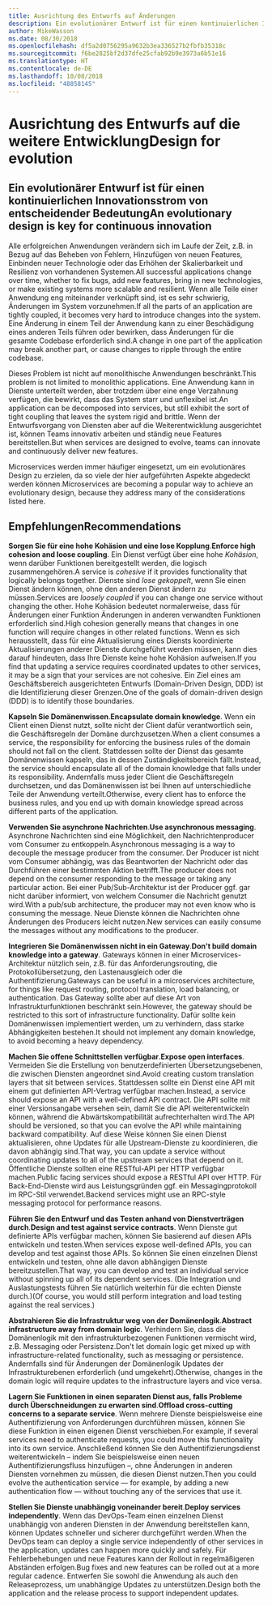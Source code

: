 ```yaml
---
title: Ausrichtung des Entwurfs auf Änderungen
description: Ein evolutionärer Entwurf ist für einen kontinuierlichen Innovationsstrom von entscheidender Bedeutung.
author: MikeWasson
ms.date: 08/30/2018
ms.openlocfilehash: df5a2d0756295a9632b3ea336527b2fbfb35318c
ms.sourcegitcommit: f6be2825bf2d37dfe25cfab92b9e3973a6b51e16
ms.translationtype: HT
ms.contentlocale: de-DE
ms.lasthandoff: 10/08/2018
ms.locfileid: "48858145"
---
```

# <a name="design-for-evolution"></a><span data-ttu-id="4bc27-103">Ausrichtung des Entwurfs auf die weitere Entwicklung</span><span class="sxs-lookup"><span data-stu-id="4bc27-103">Design for evolution</span></span>

## <a name="an-evolutionary-design-is-key-for-continuous-innovation"></a><span data-ttu-id="4bc27-104">Ein evolutionärer Entwurf ist für einen kontinuierlichen Innovationsstrom von entscheidender Bedeutung</span><span class="sxs-lookup"><span data-stu-id="4bc27-104">An evolutionary design is key for continuous innovation</span></span>

<span data-ttu-id="4bc27-105">Alle erfolgreichen Anwendungen verändern sich im Laufe der Zeit, z.B. in Bezug auf das Beheben von Fehlern, Hinzufügen von neuen Features, Einbinden neuer Technologie oder das Erhöhen der Skalierbarkeit und Resilienz von vorhandenen Systemen.</span><span class="sxs-lookup"><span data-stu-id="4bc27-105">All successful applications change over time, whether to fix bugs, add new features, bring in new technologies, or make existing systems more scalable and resilient.</span></span> <span data-ttu-id="4bc27-106">Wenn alle Teile einer Anwendung eng miteinander verknüpft sind, ist es sehr schwierig, Änderungen im System vorzunehmen.</span><span class="sxs-lookup"><span data-stu-id="4bc27-106">If all the parts of an application are tightly coupled, it becomes very hard to introduce changes into the system.</span></span> <span data-ttu-id="4bc27-107">Eine Änderung in einem Teil der Anwendung kann zu einer Beschädigung eines anderen Teils führen oder bewirken, dass Änderungen für die gesamte Codebase erforderlich sind.</span><span class="sxs-lookup"><span data-stu-id="4bc27-107">A change in one part of the application may break another part, or cause changes to ripple through the entire codebase.</span></span>

<span data-ttu-id="4bc27-108">Dieses Problem ist nicht auf monolithische Anwendungen beschränkt.</span><span class="sxs-lookup"><span data-stu-id="4bc27-108">This problem is not limited to monolithic applications.</span></span> <span data-ttu-id="4bc27-109">Eine Anwendung kann in Dienste unterteilt werden, aber trotzdem über eine enge Verzahnung verfügen, die bewirkt, dass das System starr und unflexibel ist.</span><span class="sxs-lookup"><span data-stu-id="4bc27-109">An application can be decomposed into services, but still exhibit the sort of tight coupling that leaves the system rigid and brittle.</span></span> <span data-ttu-id="4bc27-110">Wenn der Entwurfsvorgang von Diensten aber auf die Weiterentwicklung ausgerichtet ist, können Teams innovativ arbeiten und ständig neue Features bereitstellen.</span><span class="sxs-lookup"><span data-stu-id="4bc27-110">But when services are designed to evolve, teams can innovate and continuously deliver new features.</span></span> 

<span data-ttu-id="4bc27-111">Microservices werden immer häufiger eingesetzt, um ein evolutionäres Design zu erzielen, da so viele der hier aufgeführten Aspekte abgedeckt werden können.</span><span class="sxs-lookup"><span data-stu-id="4bc27-111">Microservices are becoming a popular way to achieve an evolutionary design, because they address many of the considerations listed here.</span></span>

## <a name="recommendations"></a><span data-ttu-id="4bc27-112">Empfehlungen</span><span class="sxs-lookup"><span data-stu-id="4bc27-112">Recommendations</span></span>

<span data-ttu-id="4bc27-113">**Sorgen Sie für eine hohe Kohäsion und eine lose Kopplung**.</span><span class="sxs-lookup"><span data-stu-id="4bc27-113">**Enforce high cohesion and loose coupling**.</span></span> <span data-ttu-id="4bc27-114">Ein Dienst verfügt über eine hohe *Kohäsion*, wenn darüber Funktionen bereitgestellt werden, die logisch zusammengehören.</span><span class="sxs-lookup"><span data-stu-id="4bc27-114">A service is *cohesive* if it provides functionality that logically belongs together.</span></span> <span data-ttu-id="4bc27-115">Dienste sind *lose gekoppelt*, wenn Sie einen Dienst ändern können, ohne den anderen Dienst ändern zu müssen.</span><span class="sxs-lookup"><span data-stu-id="4bc27-115">Services are *loosely coupled* if you can change one service without changing the other.</span></span> <span data-ttu-id="4bc27-116">Hohe Kohäsion bedeutet normalerweise, dass für Änderungen einer Funktion Änderungen in anderen verwandten Funktionen erforderlich sind.</span><span class="sxs-lookup"><span data-stu-id="4bc27-116">High cohesion generally means that changes in one function will require changes in other related functions.</span></span> <span data-ttu-id="4bc27-117">Wenn es sich herausstellt, dass für eine Aktualisierung eines Diensts koordinierte Aktualisierungen anderer Dienste durchgeführt werden müssen, kann dies darauf hindeuten, dass Ihre Dienste keine hohe Kohäsion aufweisen.</span><span class="sxs-lookup"><span data-stu-id="4bc27-117">If you find that updating a service requires coordinated updates to other services, it may be a sign that your services are not cohesive.</span></span> <span data-ttu-id="4bc27-118">Ein Ziel eines am Geschäftsbereich ausgerichteten Entwurfs (Domain-Driven Design, DDD) ist die Identifizierung dieser Grenzen.</span><span class="sxs-lookup"><span data-stu-id="4bc27-118">One of the goals of domain-driven design (DDD) is to identify those boundaries.</span></span>

<span data-ttu-id="4bc27-119">**Kapseln Sie Domänenwissen**.</span><span class="sxs-lookup"><span data-stu-id="4bc27-119">**Encapsulate domain knowledge**.</span></span> <span data-ttu-id="4bc27-120">Wenn ein Client einen Dienst nutzt, sollte nicht der Client dafür verantwortlich sein, die Geschäftsregeln der Domäne durchzusetzen.</span><span class="sxs-lookup"><span data-stu-id="4bc27-120">When a client consumes a service, the responsibility for enforcing the business rules of the domain should not fall on the client.</span></span> <span data-ttu-id="4bc27-121">Stattdessen sollte der Dienst das gesamte Domänenwissen kapseln, das in dessen Zuständigkeitsbereich fällt.</span><span class="sxs-lookup"><span data-stu-id="4bc27-121">Instead, the service should encapsulate all of the domain knowledge that falls under its responsibility.</span></span> <span data-ttu-id="4bc27-122">Andernfalls muss jeder Client die Geschäftsregeln durchsetzen, und das Domänenwissen ist bei Ihnen auf unterschiedliche Teile der Anwendung verteilt.</span><span class="sxs-lookup"><span data-stu-id="4bc27-122">Otherwise, every client has to enforce the business rules, and you end up with domain knowledge spread across different parts of the application.</span></span> 

<span data-ttu-id="4bc27-123">**Verwenden Sie asynchrone Nachrichten**.</span><span class="sxs-lookup"><span data-stu-id="4bc27-123">**Use asynchronous messaging**.</span></span> <span data-ttu-id="4bc27-124">Asynchrone Nachrichten sind eine Möglichkeit, den Nachrichtenproducer vom Consumer zu entkoppeln.</span><span class="sxs-lookup"><span data-stu-id="4bc27-124">Asynchronous messaging is a way to decouple the message producer from the consumer.</span></span> <span data-ttu-id="4bc27-125">Der Producer ist nicht vom Consumer abhängig, was das Beantworten der Nachricht oder das Durchführen einer bestimmten Aktion betrifft.</span><span class="sxs-lookup"><span data-stu-id="4bc27-125">The producer does not depend on the consumer responding to the message or taking any particular action.</span></span> <span data-ttu-id="4bc27-126">Bei einer Pub/Sub-Architektur ist der Producer ggf. gar nicht darüber informiert, von welchem Consumer die Nachricht genutzt wird.</span><span class="sxs-lookup"><span data-stu-id="4bc27-126">With a pub/sub architecture, the producer may not even know who is consuming the message.</span></span> <span data-ttu-id="4bc27-127">Neue Dienste können die Nachrichten ohne Änderungen des Producers leicht nutzen.</span><span class="sxs-lookup"><span data-stu-id="4bc27-127">New services can easily consume the messages without any modifications to the producer.</span></span>

<span data-ttu-id="4bc27-128">**Integrieren Sie Domänenwissen nicht in ein Gateway**.</span><span class="sxs-lookup"><span data-stu-id="4bc27-128">**Don't build domain knowledge into a gateway**.</span></span> <span data-ttu-id="4bc27-129">Gateways können in einer Microservices-Architektur nützlich sein, z.B. für das Anforderungsrouting, die Protokollübersetzung, den Lastenausgleich oder die Authentifizierung.</span><span class="sxs-lookup"><span data-stu-id="4bc27-129">Gateways can be useful in a microservices architecture, for things like request routing, protocol translation, load balancing, or authentication.</span></span> <span data-ttu-id="4bc27-130">Das Gateway sollte aber auf diese Art von Infrastrukturfunktionen beschränkt sein.</span><span class="sxs-lookup"><span data-stu-id="4bc27-130">However, the gateway should be restricted to this sort of infrastructure functionality.</span></span> <span data-ttu-id="4bc27-131">Dafür sollte kein Domänenwissen implementiert werden, um zu verhindern, dass starke Abhängigkeiten bestehen.</span><span class="sxs-lookup"><span data-stu-id="4bc27-131">It should not implement any domain knowledge, to avoid becoming a heavy dependency.</span></span>

<span data-ttu-id="4bc27-132">**Machen Sie offene Schnittstellen verfügbar**.</span><span class="sxs-lookup"><span data-stu-id="4bc27-132">**Expose open interfaces**.</span></span> <span data-ttu-id="4bc27-133">Vermeiden Sie die Erstellung von benutzerdefinierten Übersetzungsebenen, die zwischen Diensten angeordnet sind.</span><span class="sxs-lookup"><span data-stu-id="4bc27-133">Avoid creating custom translation layers that sit between services.</span></span> <span data-ttu-id="4bc27-134">Stattdessen sollte ein Dienst eine API mit einem gut definierten API-Vertrag verfügbar machen.</span><span class="sxs-lookup"><span data-stu-id="4bc27-134">Instead, a service should expose an API with a well-defined API contract.</span></span> <span data-ttu-id="4bc27-135">Die API sollte mit einer Versionsangabe versehen sein, damit Sie die API weiterentwickeln können, während die Abwärtskompatibilität aufrechterhalten wird.</span><span class="sxs-lookup"><span data-stu-id="4bc27-135">The API should be versioned, so that you can evolve the API while maintaining backward compatibility.</span></span> <span data-ttu-id="4bc27-136">Auf diese Weise können Sie einen Dienst aktualisieren, ohne Updates für alle Upstream-Dienste zu koordinieren, die davon abhängig sind.</span><span class="sxs-lookup"><span data-stu-id="4bc27-136">That way, you can update a service without coordinating updates to all of the upstream services that depend on it.</span></span> <span data-ttu-id="4bc27-137">Öffentliche Dienste sollten eine RESTful-API per HTTP verfügbar machen.</span><span class="sxs-lookup"><span data-stu-id="4bc27-137">Public facing services should expose a RESTful API over HTTP.</span></span> <span data-ttu-id="4bc27-138">Für Back-End-Dienste wird aus Leistungsgründen ggf. ein Messagingprotokoll im RPC-Stil verwendet.</span><span class="sxs-lookup"><span data-stu-id="4bc27-138">Backend services might use an RPC-style messaging protocol for performance reasons.</span></span> 

<span data-ttu-id="4bc27-139">**Führen Sie den Entwurf und das Testen anhand von Dienstverträgen durch**.</span><span class="sxs-lookup"><span data-stu-id="4bc27-139">**Design and test against service contracts**.</span></span> <span data-ttu-id="4bc27-140">Wenn Dienste gut definierte APIs verfügbar machen, können Sie basierend auf diesen APIs entwickeln und testen.</span><span class="sxs-lookup"><span data-stu-id="4bc27-140">When services expose well-defined APIs, you can develop and test against those APIs.</span></span> <span data-ttu-id="4bc27-141">So können Sie einen einzelnen Dienst entwickeln und testen, ohne alle davon abhängigen Dienste bereitzustellen.</span><span class="sxs-lookup"><span data-stu-id="4bc27-141">That way, you can develop and test an individual service without spinning up all of its dependent services.</span></span> <span data-ttu-id="4bc27-142">(Die Integration und Auslastungstests führen Sie natürlich weiterhin für die echten Dienste durch.)</span><span class="sxs-lookup"><span data-stu-id="4bc27-142">(Of course, you would still perform integration and load testing against the real services.)</span></span>

<span data-ttu-id="4bc27-143">**Abstrahieren Sie die Infrastruktur weg von der Domänenlogik**.</span><span class="sxs-lookup"><span data-stu-id="4bc27-143">**Abstract infrastructure away from domain logic**.</span></span> <span data-ttu-id="4bc27-144">Verhindern Sie, dass die Domänenlogik mit den infrastrukturbezogenen Funktionen vermischt wird, z.B. Messaging oder Persistenz.</span><span class="sxs-lookup"><span data-stu-id="4bc27-144">Don't let domain logic get mixed up with infrastructure-related functionality, such as messaging or persistence.</span></span> <span data-ttu-id="4bc27-145">Andernfalls sind für Änderungen der Domänenlogik Updates der Infrastrukturebenen erforderlich (und umgekehrt).</span><span class="sxs-lookup"><span data-stu-id="4bc27-145">Otherwise, changes in the domain logic will require updates to the infrastructure layers and vice versa.</span></span> 

<span data-ttu-id="4bc27-146">**Lagern Sie Funktionen in einen separaten Dienst aus, falls Probleme durch Überschneidungen zu erwarten sind**.</span><span class="sxs-lookup"><span data-stu-id="4bc27-146">**Offload cross-cutting concerns to a separate service**.</span></span> <span data-ttu-id="4bc27-147">Wenn mehrere Dienste beispielsweise eine Authentifizierung von Anforderungen durchführen müssen, können Sie diese Funktion in einen eigenen Dienst verschieben.</span><span class="sxs-lookup"><span data-stu-id="4bc27-147">For example, if several services need to authenticate requests, you could move this functionality into its own service.</span></span> <span data-ttu-id="4bc27-148">Anschließend können Sie den Authentifizierungsdienst weiterentwickeln – indem Sie beispielsweise einen neuen Authentifizierungsfluss hinzufügen –, ohne Änderungen in anderen Diensten vornehmen zu müssen, die diesen Dienst nutzen.</span><span class="sxs-lookup"><span data-stu-id="4bc27-148">Then you could evolve the authentication service &mdash; for example, by adding a new authentication flow &mdash; without touching any of the services that use it.</span></span>

<span data-ttu-id="4bc27-149">**Stellen Sie Dienste unabhängig voneinander bereit**.</span><span class="sxs-lookup"><span data-stu-id="4bc27-149">**Deploy services independently**.</span></span> <span data-ttu-id="4bc27-150">Wenn das DevOps-Team einen einzelnen Dienst unabhängig von anderen Diensten in der Anwendung bereitstellen kann, können Updates schneller und sicherer durchgeführt werden.</span><span class="sxs-lookup"><span data-stu-id="4bc27-150">When the DevOps team can deploy a single service independently of other services in the application, updates can happen more quickly and safely.</span></span> <span data-ttu-id="4bc27-151">Für Fehlerbehebungen und neue Features kann der Rollout in regelmäßigeren Abständen erfolgen.</span><span class="sxs-lookup"><span data-stu-id="4bc27-151">Bug fixes and new features can be rolled out at a more regular cadence.</span></span> <span data-ttu-id="4bc27-152">Entwerfen Sie sowohl die Anwendung als auch den Releaseprozess, um unabhängige Updates zu unterstützen.</span><span class="sxs-lookup"><span data-stu-id="4bc27-152">Design both the application and the release process to support independent updates.</span></span>
